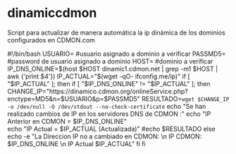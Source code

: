 # dinamiccdmon
Script para actualizar de manera automática la ip dinámica de los dominios configurados en CDMON.com


#!/bin/bash
USUARIO= #usuario asignado a dominio a verificar
PASSMD5= #password de usuario asignado a dominio
HOST= #dominio a verificar
IP_DNS_ONLINE=$(host $HOST dinamic1.cdmon.net | grep -m1 $HOST | awk {'print $4'})
IP_ACTUAL="$(wget -qO- ifconfig.me/ip)"
if [ "$IP_ACTUAL" ]; then
	if [ "$IP_DNS_ONLINE" != "$IP_ACTUAL" ]; then
			CHANGE_IP="https://dinamico.cdmon.org/onlineService.php?enctype=MD5&n=$USUARIO&p=$PASSMD5"
			RESULTADO=`wget $CHANGE_IP -o /dev/null -O /dev/stdout --no-check-certificate`
			echo "Se han realizado cambios de IP en los servidores DNS de CDMON :"
			echo  "IP Anterior en CDMON = $IP_DNS_ONLINE"  
			echo  "IP Actual = $IP_ACTUAL  (Actualizada)" 
			#echo $RESULTADO
		else 
echo -e "La Direccion IP no a cambiado en CDMON: \n IP CDMON: $IP_DNS_ONLINE \n IP Actual $IP_ACTUAL"
fi
fi
